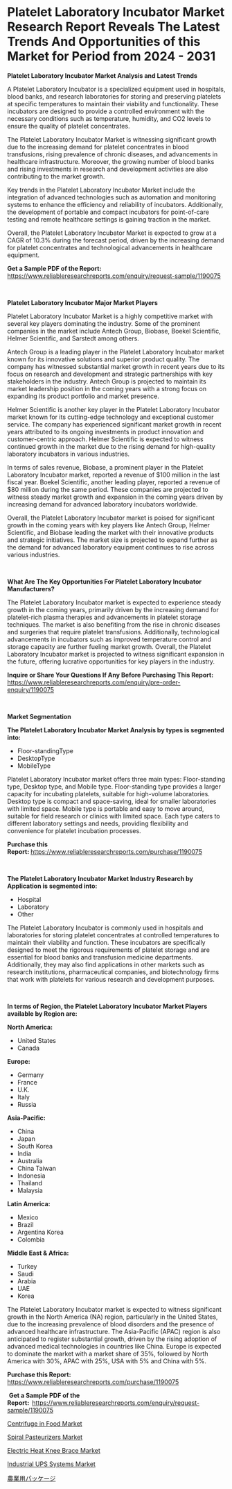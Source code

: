 <p><h1>Platelet Laboratory Incubator Market Research Report Reveals The Latest Trends And Opportunities of this Market for Period from 2024 - 2031</h1></p><p><strong>Platelet Laboratory Incubator Market Analysis and Latest Trends</strong></p>
<p><p>A Platelet Laboratory Incubator is a specialized equipment used in hospitals, blood banks, and research laboratories for storing and preserving platelets at specific temperatures to maintain their viability and functionality. These incubators are designed to provide a controlled environment with the necessary conditions such as temperature, humidity, and CO2 levels to ensure the quality of platelet concentrates.</p><p>The Platelet Laboratory Incubator Market is witnessing significant growth due to the increasing demand for platelet concentrates in blood transfusions, rising prevalence of chronic diseases, and advancements in healthcare infrastructure. Moreover, the growing number of blood banks and rising investments in research and development activities are also contributing to the market growth.</p><p>Key trends in the Platelet Laboratory Incubator Market include the integration of advanced technologies such as automation and monitoring systems to enhance the efficiency and reliability of incubators. Additionally, the development of portable and compact incubators for point-of-care testing and remote healthcare settings is gaining traction in the market.</p><p>Overall, the Platelet Laboratory Incubator Market is expected to grow at a CAGR of 10.3% during the forecast period, driven by the increasing demand for platelet concentrates and technological advancements in healthcare equipment.</p></p>
<p><strong>Get a Sample PDF of the Report:&nbsp;</strong> <a href="https://www.reliableresearchreports.com/enquiry/request-sample/1190075">https://www.reliableresearchreports.com/enquiry/request-sample/1190075</a></p>
<p>&nbsp;</p>
<p><strong>Platelet Laboratory Incubator Major Market Players</strong></p>
<p><p>Platelet Laboratory Incubator Market is a highly competitive market with several key players dominating the industry. Some of the prominent companies in the market include Antech Group, Biobase, Boekel Scientific, Helmer Scientific, and Sarstedt among others.</p><p>Antech Group is a leading player in the Platelet Laboratory Incubator market known for its innovative solutions and superior product quality. The company has witnessed substantial market growth in recent years due to its focus on research and development and strategic partnerships with key stakeholders in the industry. Antech Group is projected to maintain its market leadership position in the coming years with a strong focus on expanding its product portfolio and market presence.</p><p>Helmer Scientific is another key player in the Platelet Laboratory Incubator market known for its cutting-edge technology and exceptional customer service. The company has experienced significant market growth in recent years attributed to its ongoing investments in product innovation and customer-centric approach. Helmer Scientific is expected to witness continued growth in the market due to the rising demand for high-quality laboratory incubators in various industries.</p><p>In terms of sales revenue, Biobase, a prominent player in the Platelet Laboratory Incubator market, reported a revenue of $100 million in the last fiscal year. Boekel Scientific, another leading player, reported a revenue of $80 million during the same period. These companies are projected to witness steady market growth and expansion in the coming years driven by increasing demand for advanced laboratory incubators worldwide.</p><p>Overall, the Platelet Laboratory Incubator market is poised for significant growth in the coming years with key players like Antech Group, Helmer Scientific, and Biobase leading the market with their innovative products and strategic initiatives. The market size is projected to expand further as the demand for advanced laboratory equipment continues to rise across various industries.</p></p>
<p>&nbsp;</p>
<p><strong>What Are The Key Opportunities For Platelet Laboratory Incubator Manufacturers?</strong></p>
<p><p>The Platelet Laboratory Incubator market is expected to experience steady growth in the coming years, primarily driven by the increasing demand for platelet-rich plasma therapies and advancements in platelet storage techniques. The market is also benefiting from the rise in chronic diseases and surgeries that require platelet transfusions. Additionally, technological advancements in incubators such as improved temperature control and storage capacity are further fueling market growth. Overall, the Platelet Laboratory Incubator market is projected to witness significant expansion in the future, offering lucrative opportunities for key players in the industry.</p></p>
<p><strong>Inquire or Share Your Questions If Any Before Purchasing This Report:</strong> <a href="https://www.reliableresearchreports.com/enquiry/pre-order-enquiry/1190075">https://www.reliableresearchreports.com/enquiry/pre-order-enquiry/1190075</a></p>
<p>&nbsp;</p>
<p><strong>Market Segmentation</strong></p>
<p><strong>The Platelet Laboratory Incubator Market Analysis by types is segmented into:</strong></p>
<p><ul><li>Floor-standingType</li><li>DesktopType</li><li>MobileType</li></ul></p>
<p><p>Platelet Laboratory Incubator market offers three main types: Floor-standing type, Desktop type, and Mobile type. Floor-standing type provides a larger capacity for incubating platelets, suitable for high-volume laboratories. Desktop type is compact and space-saving, ideal for smaller laboratories with limited space. Mobile type is portable and easy to move around, suitable for field research or clinics with limited space. Each type caters to different laboratory settings and needs, providing flexibility and convenience for platelet incubation processes.</p></p>
<p><strong>Purchase this Report:&nbsp;</strong><a href="https://www.reliableresearchreports.com/purchase/1190075">https://www.reliableresearchreports.com/purchase/1190075</a></p>
<p>&nbsp;</p>
<p><strong>The Platelet Laboratory Incubator Market Industry Research by Application is segmented into:</strong></p>
<p><ul><li>Hospital</li><li>Laboratory</li><li>Other</li></ul></p>
<p><p>The Platelet Laboratory Incubator is commonly used in hospitals and laboratories for storing platelet concentrates at controlled temperatures to maintain their viability and function. These incubators are specifically designed to meet the rigorous requirements of platelet storage and are essential for blood banks and transfusion medicine departments. Additionally, they may also find applications in other markets such as research institutions, pharmaceutical companies, and biotechnology firms that work with platelets for various research and development purposes.</p></p>
<p>&nbsp;</p>
<p><strong>In terms of Region, the Platelet Laboratory Incubator Market Players available by Region are:</strong></p>
<p>
    <p> <strong> North America: </strong>
        <ul>
            <li>United States</li>
            <li>Canada</li>
        </ul>
        </p> 
    <p> <strong> Europe: </strong>
        <ul>
            <li>Germany</li>
            <li>France</li>
            <li>U.K.</li>
            <li>Italy</li>
            <li>Russia</li>
        </ul>
        </p> 
    <p> <strong> Asia-Pacific: </strong>
        <ul>
            <li>China</li>
            <li>Japan</li>
            <li>South Korea</li>
            <li>India</li>
            <li>Australia</li>
            <li>China Taiwan</li>
            <li>Indonesia</li>
            <li>Thailand</li>
            <li>Malaysia</li>
        </ul>
        </p> 
    <p> <strong> Latin America: </strong>
        <ul>
            <li>Mexico</li>
            <li>Brazil</li>
            <li>Argentina Korea</li>
            <li>Colombia</li>
        </ul>
        </p> 
    <p> <strong> Middle East & Africa: </strong>
        <ul>
            <li>Turkey</li>
            <li>Saudi</li>
            <li>Arabia</li>
            <li>UAE</li>
            <li>Korea</li>
        </ul>
    </p>
    </p>
<p><p>The Platelet Laboratory Incubator market is expected to witness significant growth in the North America (NA) region, particularly in the United States, due to the increasing prevalence of blood disorders and the presence of advanced healthcare infrastructure. The Asia-Pacific (APAC) region is also anticipated to register substantial growth, driven by the rising adoption of advanced medical technologies in countries like China. Europe is expected to dominate the market with a market share of 35%, followed by North America with 30%, APAC with 25%, USA with 5% and China with 5%.</p></p>
<p><strong>Purchase this Report: </strong><a href="https://www.reliableresearchreports.com/purchase/1190075">https://www.reliableresearchreports.com/purchase/1190075</a></p>
<p>&nbsp;<strong>Get a Sample PDF of the Report:&nbsp;&nbsp;</strong><a href="https://www.reliableresearchreports.com/enquiry/request-sample/1190075">https://www.reliableresearchreports.com/enquiry/request-sample/1190075</a></p>
<p><strong></strong></p>
<p><p><a href="https://github.com/Airanohannonzb68e5pb53oc1/Market-Research-Report-List-1/blob/main/centrifuge-in-food-market.md">Centrifuge in Food Market</a></p><p><a href="https://github.com/fiixsa/Market-Research-Report-List-1/blob/main/spiral-pasteurizers-market.md">Spiral Pasteurizers Market</a></p><p><a href="https://view.publitas.com/reportprime-1/electric-heat-knee-brace-market-analysis-and-market-size-global-industry-overview-market-segmentation-and-forecast-2024-to-2031/">Electric Heat Knee Brace Market</a></p><p><a href="https://issuu.com/reportprime-2/docs/industrial-ups-systems-market-size-2030.pptx">Industrial UPS Systems Market</a></p><p><a href="https://github.com/bucuel854722/Market-Research-Report-List-1/blob/main/6124295186958.md">農業用パッケージ</a></p></p>
